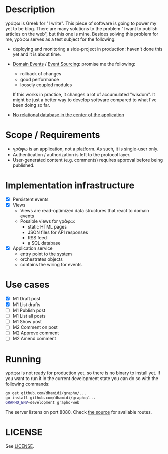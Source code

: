 # Description

γράφω is Greek for "I write".  This piece of software is going to power my yet to be blog.  There are many solutions to the problem "I want to publish articles on the web", but this one is mine.  Besides solving this problem for me, γράφω serves as a test subject for the following:

- deploying and monitoring a side-project in production: haven't done this yet and it is about time.
- [Domain Events][domain-events] / [Event Sourcing][event-sourcing]: promise me the following:
  - rollback of changes
  - good performance
  - loosely coupled modules

  If this works in practice, it changes a lot of accumulated "wisdom".
  It might be just a better way to develop software compared to what
  I've been doing so far.
- [No relational database in the center of the application][nodb]

# Scope / Requirements

- γράφω is an application, not a platform.  As such, it is single-user only.
- Authentication / authorization is left to the protocol layer.
- User-generated content (e.g. comments) requires approval before being published.

# Implementation infrastructure

- [X] Persistent events
- [X] Views
  - Views are read-optimized data structures that react to domain events 
  - Possible views for γράφω:
    - static HTML pages
    - JSON files for API responses
    - RSS feed
    - a SQL database
- [X] Application service
  - entry point to the system
  - orchestrates objects
  - contains the wiring for events

# Use cases

- [X] M1 Draft post
- [X] M1 List drafts
- [ ] M1 Publish post 
- [ ] M1 List all posts
- [ ] M1 Show post
- [ ] M2 Comment on post
- [ ] M2 Approve comment
- [ ] M2 Amend comment

[domain-events]: http://martinfowler.com/eaaDev/DomainEvent.html
[event-sourcing]: http://martinfowler.com/eaaDev/EventSourcing.html
[nodb]: http://blog.8thlight.com/uncle-bob/2012/05/15/NODB.html

# Running

γράφω is not ready for production yet, so there is no binary to
install yet.  If you want to run it in the current development state
you can do so with the following commands:

```sh
go get github.com/dhamidi/grapho/...
go install github.com/dhamidi/grapho/...
GRAPHO_ENV=development grapho-web
```

The server listens on port 8080.  Check [the
source](./cmd/grapho-web/main.go) for available routes.

# LICENSE

See [LICENSE](./LICENSE).
